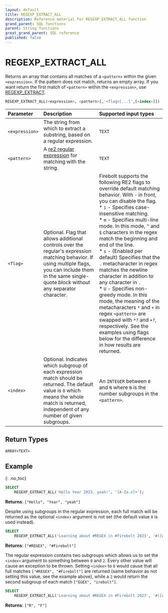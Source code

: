 ```yaml
---
layout: default
title: REGEXP_EXTRACT_ALL
description: Reference material for REGEXP_EXTRACT_ALL function
grand_parent: SQL functions
parent: String functions
great_grand_parent: SQL reference
published: false
---
```


# REGEXP_EXTRACT_ALL
 
Returns an array that contains all matches of a `<pattern>` within the given `<expression>`. 
If the pattern does not match, returns an empty array. If you want return the first match of `<pattern>` within the `<expression>`, use [REGEXP_EXTRACT](./regexp-extract.md).


```sql
REGEXP_EXTRACT_ALL(<expression>, <pattern>[,'<flag>[...]',[<index>]])
```

| Parameter   | Description |Supported input types |
| :----------- | :----------------------------------------- | :---------------------|
| `<expression>`  | The string from which to extract a substring, based on a regular expression. | `TEXT` |
| `<pattern>` | A [re2 regular expression](https://github.com/google/re2/wiki/Syntax) for matching with the string. | `TEXT` | 
| `<flag>` | Optional. Flag that allows additional controls over the regular's expression matching behavior. If using multiple flags, you can include them in the same single-quote block without any separator character. | Firebolt supports the following RE2 flags to override default matching behavior. With `-` in front, you can disable the flag.<br>* `i` - Specifies case-insensitive matching.<br>* `m` - Specifies multi-line mode. In this mode, `^` and `$` characters in the regex match the beginning and end of the line.<br>* `s` - (Enabled per default) Specifies that the `.` metacharacter in regex matches the newline character in addition to any character in `.`<br>* `U` - Specifies non-greedy mode. In this mode, the meaning of the metacharacters `*` and `+` in regex `<pattern>` are swapped with `*?` and `+?`, respectively. See the examples using flags below for the difference in how results are returned. |
| `<index>`| Optional. Indicates which subgroup of each expression match should be returned. The default value is `0` which means the whole match is returned, independent of any number of given subgroups. | An `INTEGER` between `0` and `N` where `N` is the number subgroups in the `<pattern>`.|

## Return Types
`ARRAY<TEXT>`

## Example
{: .no_toc}

```sql
SELECT
	REGEXP_EXTRACT_ALL('Hello Year 2023, yeah!', '[A-Za-z]+');
```
**Returns**: `["Hello", "Year", "yeah"]`

Despite using subgroups in the regular expression, each full match will be returned as the optional `<index>` argument is not set (the default value `0` is used instead).

```sql
SELECT
	REGEXP_EXTRACT_ALL('Learning about #REGEX in #Firebolt 2023', '#([A-Z])[a-z]+', 'i');
```
**Returns**: `["#REGEX", "#Firebolt"]`

The regular expression contains two subgroups which allows us to set the `<index>` argument to something between `0` and `2`. Every other value will cause an exception to be thrown. Setting `<index>` to `0` would cause that all full matches `["#REGEX", "#Firebolt"]` are returned (same behavior as not setting this value, see the example above), while a `2` would return the second subgroup of each match `["EGEX", "irebolt"]`.

```sql
SELECT
	REGEXP_EXTRACT_ALL('Learning about #REGEX in #Firebolt 2023', '#([A-Z])([a-z]+)', 'i', 1);
```
**Returns**: `["R", "F"]`
